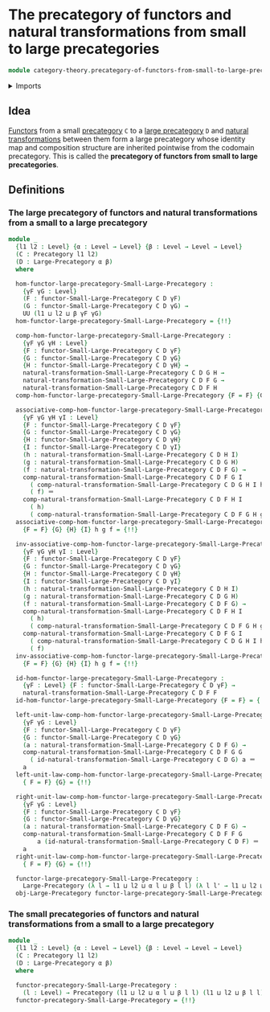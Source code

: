 # The precategory of functors and natural transformations from small to large precategories

```agda
module category-theory.precategory-of-functors-from-small-to-large-precategories where
```

<details><summary>Imports</summary>

```agda
open import category-theory.functors-from-small-to-large-precategories
open import category-theory.large-precategories
open import category-theory.natural-transformations-functors-from-small-to-large-precategories
open import category-theory.precategories

open import foundation.identity-types
open import foundation.universe-levels
```

</details>

## Idea

[Functors](category-theory.functors-from-small-to-large-precategories.md) from a
small [precategory](category-theory.precategories.md) `C` to a
[large precategory](category-theory.large-precategories.md) `D` and
[natural transformations](category-theory.natural-transformations-functors-precategories.md)
between them form a large precategory whose identity map and composition
structure are inherited pointwise from the codomain precategory. This is called
the **precategory of functors from small to large precategories**.

## Definitions

### The large precategory of functors and natural transformations from a small to a large precategory

```agda
module _
  {l1 l2 : Level} {α : Level → Level} {β : Level → Level → Level}
  (C : Precategory l1 l2)
  (D : Large-Precategory α β)
  where

  hom-functor-large-precategory-Small-Large-Precategory :
    {γF γG : Level}
    (F : functor-Small-Large-Precategory C D γF)
    (G : functor-Small-Large-Precategory C D γG) →
    UU (l1 ⊔ l2 ⊔ β γF γG)
  hom-functor-large-precategory-Small-Large-Precategory = {!!}

  comp-hom-functor-large-precategory-Small-Large-Precategory :
    {γF γG γH : Level}
    {F : functor-Small-Large-Precategory C D γF}
    {G : functor-Small-Large-Precategory C D γG}
    {H : functor-Small-Large-Precategory C D γH} →
    natural-transformation-Small-Large-Precategory C D G H →
    natural-transformation-Small-Large-Precategory C D F G →
    natural-transformation-Small-Large-Precategory C D F H
  comp-hom-functor-large-precategory-Small-Large-Precategory {F = F} {G} {H} = {!!}

  associative-comp-hom-functor-large-precategory-Small-Large-Precategory :
    {γF γG γH γI : Level}
    {F : functor-Small-Large-Precategory C D γF}
    {G : functor-Small-Large-Precategory C D γG}
    {H : functor-Small-Large-Precategory C D γH}
    {I : functor-Small-Large-Precategory C D γI}
    (h : natural-transformation-Small-Large-Precategory C D H I)
    (g : natural-transformation-Small-Large-Precategory C D G H)
    (f : natural-transformation-Small-Large-Precategory C D F G) →
    comp-natural-transformation-Small-Large-Precategory C D F G I
      ( comp-natural-transformation-Small-Large-Precategory C D G H I h g)
      ( f) ＝
    comp-natural-transformation-Small-Large-Precategory C D F H I
      ( h)
      ( comp-natural-transformation-Small-Large-Precategory C D F G H g f)
  associative-comp-hom-functor-large-precategory-Small-Large-Precategory
    {F = F} {G} {H} {I} h g f = {!!}

  inv-associative-comp-hom-functor-large-precategory-Small-Large-Precategory :
    {γF γG γH γI : Level}
    {F : functor-Small-Large-Precategory C D γF}
    {G : functor-Small-Large-Precategory C D γG}
    {H : functor-Small-Large-Precategory C D γH}
    {I : functor-Small-Large-Precategory C D γI}
    (h : natural-transformation-Small-Large-Precategory C D H I)
    (g : natural-transformation-Small-Large-Precategory C D G H)
    (f : natural-transformation-Small-Large-Precategory C D F G) →
    comp-natural-transformation-Small-Large-Precategory C D F H I
      ( h)
      ( comp-natural-transformation-Small-Large-Precategory C D F G H g f) ＝
    comp-natural-transformation-Small-Large-Precategory C D F G I
      ( comp-natural-transformation-Small-Large-Precategory C D G H I h g)
      ( f)
  inv-associative-comp-hom-functor-large-precategory-Small-Large-Precategory
    {F = F} {G} {H} {I} h g f = {!!}

  id-hom-functor-large-precategory-Small-Large-Precategory :
    {γF : Level} {F : functor-Small-Large-Precategory C D γF} →
    natural-transformation-Small-Large-Precategory C D F F
  id-hom-functor-large-precategory-Small-Large-Precategory {F = F} = {!!}

  left-unit-law-comp-hom-functor-large-precategory-Small-Large-Precategory :
    {γF γG : Level}
    {F : functor-Small-Large-Precategory C D γF}
    {G : functor-Small-Large-Precategory C D γG}
    (a : natural-transformation-Small-Large-Precategory C D F G) →
    comp-natural-transformation-Small-Large-Precategory C D F G G
      ( id-natural-transformation-Small-Large-Precategory C D G) a ＝
    a
  left-unit-law-comp-hom-functor-large-precategory-Small-Large-Precategory
    { F = F} {G} = {!!}

  right-unit-law-comp-hom-functor-large-precategory-Small-Large-Precategory :
    {γF γG : Level}
    {F : functor-Small-Large-Precategory C D γF}
    {G : functor-Small-Large-Precategory C D γG}
    (a : natural-transformation-Small-Large-Precategory C D F G) →
    comp-natural-transformation-Small-Large-Precategory C D F F G
        a (id-natural-transformation-Small-Large-Precategory C D F) ＝
    a
  right-unit-law-comp-hom-functor-large-precategory-Small-Large-Precategory
    { F = F} {G} = {!!}

  functor-large-precategory-Small-Large-Precategory :
    Large-Precategory (λ l → l1 ⊔ l2 ⊔ α l ⊔ β l l) (λ l l' → l1 ⊔ l2 ⊔ β l l')
  obj-Large-Precategory functor-large-precategory-Small-Large-Precategory = {!!}
```

### The small precategories of functors and natural transformations from a small to a large precategory

```agda
module _
  {l1 l2 : Level} {α : Level → Level} {β : Level → Level → Level}
  (C : Precategory l1 l2)
  (D : Large-Precategory α β)
  where

  functor-precategory-Small-Large-Precategory :
    (l : Level) → Precategory (l1 ⊔ l2 ⊔ α l ⊔ β l l) (l1 ⊔ l2 ⊔ β l l)
  functor-precategory-Small-Large-Precategory = {!!}
```
